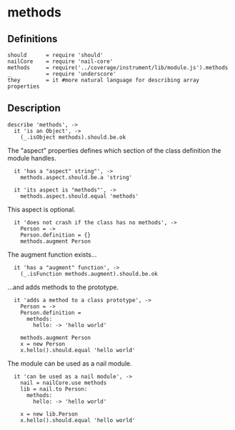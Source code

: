 methods
=======
Definitions
-----------

    should      = require 'should'
    nailCore    = require 'nail-core'
    methods     = require('../coverage/instrument/lib/module.js').methods
    _           = require 'underscore'
    they        = it #more natural language for describing array properties

Description
-----------

    describe 'methods', ->
      it 'is an Object', ->
        (_.isObject methods).should.be.ok

The "aspect" properties defines which section of the class definition the module handles.

      it 'has a "aspect" string"', ->
        methods.aspect.should.be.a 'string'
      
      it 'its aspect is "methods"', ->
        methods.aspect.should.equal 'methods'
        
This aspect is optional.      
      
      it 'does not crash if the class has no methods', ->
        Person = ->
        Person.definition = {}
        methods.augment Person

The augment function exists...

      it 'has a "augment" function', ->
        (_.isFunction methods.augment).should.be.ok

...and adds methods to the prototype.

      it 'adds a method to a class prototype', ->
        Person = ->
        Person.definition =
          methods:
            hello: -> 'hello world'
            
        methods.augment Person
        x = new Person
        x.hello().should.equal 'hello world'

The module can be used as a nail module.

      it 'can be used as a nail module', ->
        nail = nailCore.use methods
        lib = nail.to Person:
          methods:
            hello: -> 'hello world'
          
        x = new lib.Person
        x.hello().should.equal 'hello world'
